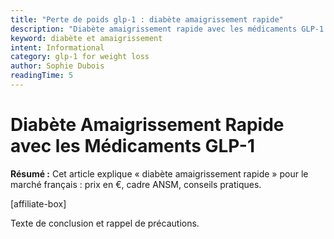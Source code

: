```yaml
---
title: "Perte de poids glp-1 : diabète amaigrissement rapide"
description: "Diabète amaigrissement rapide avec les médicaments GLP-1. Efficacité, résultats et conseils médicaux. Guide complet perte de poids France 2025. Informations vérifiées par des professionnels de santé."
keyword: diabète et amaigrissement
intent: Informational
category: glp-1 for weight loss
author: Sophie Dubois
readingTime: 5
---
```


# Diabète Amaigrissement Rapide avec les Médicaments GLP-1

**Résumé :** Cet article explique « diabète amaigrissement rapide » pour le marché français : prix en €, cadre ANSM, conseils pratiques.


[affiliate-box]

Texte de conclusion et rappel de précautions.

























































